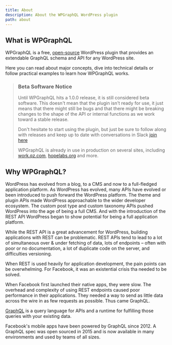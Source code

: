 ```yaml
---
title: About
description: About the WPGraphQL WordPress plugin
path: about
---
```


## What is WPGraphQL

WPGraphQL is a free, [open-source](https://github.com/wp-graphql/wp-graphql) WordPress plugin that provides an 
extendable GraphQL schema and API for any WordPress site.

Here you can read about major concepts, dive into technical details or follow practical examples to learn how WPGraphQL works.

> ### Beta Software Notice
> Until WPGraphQL hits a 1.0.0 release, it is still considered beta software. This doesn't mean that the plugin isn't 
> ready for use, it just means that there might still be bugs and that there might be breaking changes to the shape of 
> the API or internal functions as we work toward a stable release.
> 
> Don't hesitate to start using the plugin, but just be sure to follow along with releases and keep up to date with 
> conversations in Slack [join here](https://wpgql-slack.herokuapp.com/)
> 
> WPGraphQL is already in use in production on several sites, including [work.qz.com](http://work.qz.com), 
> [hopelabs.org](http://hopelab.org) and more.

## Why WPGraphQL?

WordPress has evolved from a blog, to a CMS and now to a full-fledged application platform. As WordPress has evolved, many APIs
have evolved or been introduced to push forward the WordPress platform. The theme and plugin APIs made WordPress approachable
to the wider developer ecosystem. The custom post type and custom taxonomy APIs pushed WordPress into the age of being a full
CMS. And with the introduction of the REST API WordPress began to show potential for being a full application platform.

While the REST API is a great advancement for WordPress, building applications with REST can be problematic. REST APIs 
tend to lead to a lot of simultaneous over & under fetching of data, lots of endpoints – often with poor or no documentation,
a lot of duplicate code on the server, and difficulties versioning. 

When REST is used heavily for application development, the pain points can be overwhelming. For Facebook, it was an existential crisis tha needed to be solved.

When Facebook first launched their native apps, they were slow. The overhead and complexity of using REST endpoints caused poor performance in their 
applications. They needed a way to send as little data across the wire in as few requests as possible. Thus came GraphQL.

[GraphQL](http://graphql.org) is a query language for APIs and a runtime for fulfilling those queries with your existing data.

<Info>Facebook's mobile apps have been powered by GraphQL since 2012. A GraphQL spec was open sourced in 2015 and is now available in many environments and used by teams of all sizes.</Info>

